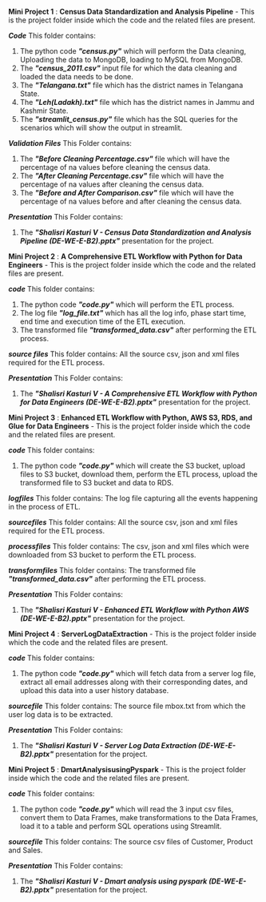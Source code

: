 **Mini Project 1** : 
**Census Data Standardization and Analysis Pipeline** - This is the project folder inside which the code and the related files are present.


***Code***
This folder contains:
1. The python code ***"census.py"*** which will perform the Data cleaning, Uploading the data to MongoDB, loading to MySQL from MongoDB.
2. The ***"census_2011.csv"*** input file for which the data cleaning and loaded the data needs to be done.
3. The ***"Telangana.txt"*** file which has the district names in Telangana State.
4. The ***"Leh(Ladakh).txt"*** file which has the district names in Jammu and Kashmir State.
5. The ***"streamlit_census.py"*** file which has the SQL queries for the scenarios which will show the output in streamlit.

***Validation Files***
This Folder contains:
1. The ***"Before Cleaning Percentage.csv"*** file which will have the percentage of na values before cleaning the census data.
2. The ***"After Cleaning Percentage.csv"*** file which will have the percentage of na values after cleaning the census data.
2. The ***"Before and After Comparison.csv"*** file which will have the percentage of na values before and after cleaning the census data.

***Presentation***
This Folder contains:
1. The ***"Shalisri Kasturi V - Census Data Standardization and Analysis Pipeline (DE-WE-E-B2).pptx"*** presentation for the project.



**Mini Project 2** : 
**A Comprehensive ETL Workflow with Python for Data Engineers** - This is the project folder inside which the code and the related files are present.

***code***
This folder contains:
1. The python code ***"code.py"*** which will perform the ETL process.
2. The log file ***"log_file.txt"*** which has all the log info, phase start time, end time and execution time of the ETL execution.
3. The transformed file ***"transformed_data.csv"*** after performing the ETL process.

***source files***
This folder contains:
All the source csv, json and xml files required for the ETL process.

***Presentation***
This Folder contains:
1. The ***"Shalisri Kasturi V - A Comprehensive ETL Workflow with Python for Data Engineers (DE-WE-E-B2).pptx"*** presentation for the project.



**Mini Project 3** : 
**Enhanced ETL Workflow with Python, AWS S3, RDS, and Glue for Data Engineers** - This is the project folder inside which the code and the related files are present.

***code***
This folder contains:
1. The python code ***"code.py"*** which will create the S3 bucket, upload files to S3 bucket, download them, perform the ETL process, upload the transformed file to S3 bucket and data to RDS.

***logfiles***
This folder contains:
The log file capturing all the events happening in the process of ETL.

***sourcefiles***
This folder contains:
All the source csv, json and xml files required for the ETL process.

***processfiles***
This folder contains:
The csv, json and xml files which were downloaded from S3 bucket to perform the ETL process.

***transformfiles***
This folder contains:
The transformed file ***"transformed_data.csv"*** after performing the ETL process.

***Presentation***
This Folder contains:
1. The ***"Shalisri Kasturi V - Enhanced ETL Workflow with Python AWS (DE-WE-E-B2).pptx"*** presentation for the project.




**Mini Project 4** : 
**ServerLogDataExtraction** - This is the project folder inside which the code and the related files are present.

***code***
This folder contains:
1. The python code ***"code.py"*** which will fetch data from a server log file, extract all email addresses along with their corresponding dates, and upload this data into a user history database.

***sourcefile***
This folder contains:
The source file mbox.txt from which the user log data is to be extracted.


***Presentation***
This Folder contains:
1. The ***"Shalisri Kasturi V - Server Log Data Extraction (DE-WE-E-B2).pptx"*** presentation for the project.



**Mini Project 5** : 
**DmartAnalysisusingPyspark** - This is the project folder inside which the code and the related files are present.

***code***
This folder contains:
1. The python code ***"code.py"*** which will read the 3 input csv files, convert them to Data Frames, make transformations to the Data Frames, load it to a table and perform SQL operations using Streamlit.

***sourcefile***
This folder contains:
The source csv files of Customer, Product and Sales.


***Presentation***
This Folder contains:
1. The ***"Shalisri Kasturi V - Dmart analysis using pyspark (DE-WE-E-B2).pptx"*** presentation for the project.